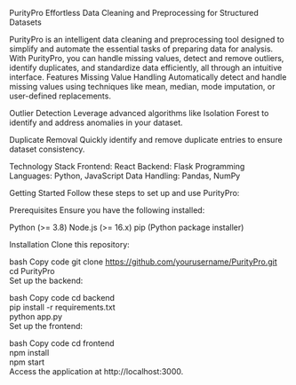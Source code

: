 PurityPro
Effortless Data Cleaning and Preprocessing for Structured Datasets

PurityPro is an intelligent data cleaning and preprocessing tool designed to simplify and automate the essential tasks of preparing data for analysis. With PurityPro, you can handle missing values, detect and remove outliers, identify duplicates, and standardize data efficiently, all through an intuitive interface.
Features
Missing Value Handling
Automatically detect and handle missing values using techniques like mean, median, mode imputation, or user-defined replacements.

Outlier Detection
Leverage advanced algorithms like Isolation Forest to identify and address anomalies in your dataset.

Duplicate Removal
Quickly identify and remove duplicate entries to ensure dataset consistency.

Technology Stack
Frontend: React
Backend: Flask
Programming Languages: Python, JavaScript
Data Handling: Pandas, NumPy

Getting Started
Follow these steps to set up and use PurityPro:

Prerequisites
Ensure you have the following installed:

Python (>= 3.8)
Node.js (>= 16.x)
pip (Python package installer)

Installation
Clone this repository:

bash
Copy code
git clone https://github.com/yourusername/PurityPro.git  
cd PurityPro  
Set up the backend:

bash
Copy code
cd backend  
pip install -r requirements.txt  
python app.py  
Set up the frontend:

bash
Copy code
cd frontend  
npm install  
npm start  
Access the application at http://localhost:3000.

